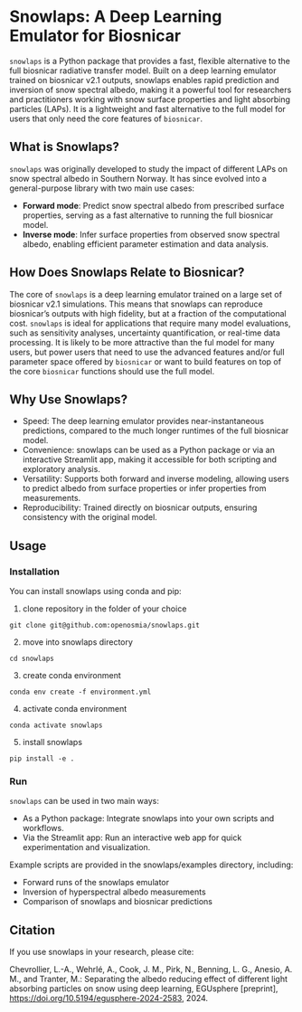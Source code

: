 # Snowlaps: A Deep Learning Emulator for Biosnicar

`snowlaps` is a Python package that provides a fast, flexible alternative to the full biosnicar radiative transfer model. 
Built on a deep learning emulator trained on biosnicar v2.1 outputs, snowlaps enables rapid prediction and inversion of snow spectral albedo, making it a powerful tool for researchers and practitioners working with snow surface properties and light absorbing particles (LAPs). It is a lightweight and fast alternative to the full model for users that only need the core features of `biosnicar`.

## What is Snowlaps?

`snowlaps` was originally developed to study the impact of different LAPs on snow spectral albedo in Southern Norway. 
It has since evolved into a general-purpose library with two main use cases:

- **Forward mode**: Predict snow spectral albedo from prescribed surface properties, serving as a fast alternative to running the full biosnicar model.
- **Inverse mode**: Infer surface properties from observed snow spectral albedo, enabling efficient parameter estimation and data analysis.
  
## How Does Snowlaps Relate to Biosnicar?

The core of `snowlaps` is a deep learning emulator trained on a large set of biosnicar v2.1 simulations. 
This means that snowlaps can reproduce biosnicar’s outputs with high fidelity, but at a fraction of the computational cost. `snowlaps` is ideal for applications that require many model evaluations, such as sensitivity analyses, uncertainty quantification, or real-time data processing. It is likely to be more attractive than the ful model for many users, but power users that need to use the advanced features and/or full parameter space offered by `biosnicar` or want to build features on top of the core `biosnicar` functions should use the full model.

## Why Use Snowlaps?

- Speed: The deep learning emulator provides near-instantaneous predictions, compared to the much longer runtimes of the full biosnicar model.
- Convenience: snowlaps can be used as a Python package or via an interactive Streamlit app, making it accessible for both scripting and exploratory analysis.
- Versatility: Supports both forward and inverse modeling, allowing users to predict albedo from surface properties or infer properties from measurements.
- Reproducibility: Trained directly on biosnicar outputs, ensuring consistency with the original model.

## Usage
### Installation

You can install snowlaps using conda and pip:

1) clone repository in the folder of your choice
   
`git clone git@github.com:openosmia/snowlaps.git`

2) move into snowlaps directory

`cd snowlaps`

3) create conda environment
   
`conda env create -f environment.yml`

4) activate conda environment

`conda activate snowlaps`

5) install snowlaps

`pip install -e .`


### Run

`snowlaps` can be used in two main ways:
- As a Python package: Integrate snowlaps into your own scripts and workflows.
- Via the Streamlit app: Run an interactive web app for quick experimentation and visualization.

Example scripts are provided in the snowlaps/examples directory, including:

- Forward runs of the snowlaps emulator
- Inversion of hyperspectral albedo measurements
- Comparison of snowlaps and biosnicar predictions


## Citation

If you use snowlaps in your research, please cite:

Chevrollier, L.-A., Wehrlé, A., Cook, J. M., Pirk, N., Benning, L. G., Anesio, A. M., and Tranter, M.: Separating the albedo reducing effect of different light absorbing particles on snow using deep learning, EGUsphere [preprint], https://doi.org/10.5194/egusphere-2024-2583, 2024.
